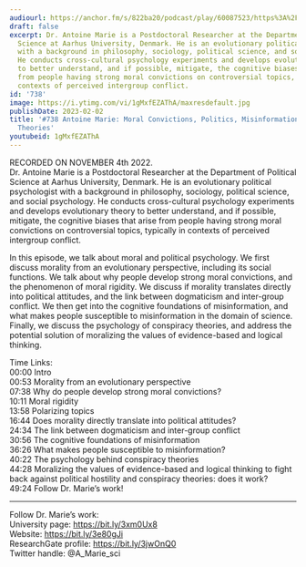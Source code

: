 ```yaml
---
audiourl: https://anchor.fm/s/822ba20/podcast/play/60087523/https%3A%2F%2Fd3ctxlq1ktw2nl.cloudfront.net%2Fstaging%2F2022-10-4%2Fb4f5109f-70d6-019b-e100-b52efadb5926.m4a
draft: false
excerpt: Dr. Antoine Marie is a Postdoctoral Researcher at the Department of Political
  Science at Aarhus University, Denmark. He is an evolutionary political psychologist
  with a background in philosophy, sociology, political science, and social psychology.
  He conducts cross-cultural psychology experiments and develops evolutionary theory
  to better understand, and if possible, mitigate, the cognitive biases that arise
  from people having strong moral convictions on controversial topics, typically in
  contexts of perceived intergroup conflict.
id: '738'
image: https://i.ytimg.com/vi/1gMxfEZAThA/maxresdefault.jpg
publishDate: 2023-02-02
title: '#738 Antoine Marie: Moral Convictions, Politics, Misinformation, and Conspiracy
  Theories'
youtubeid: 1gMxfEZAThA
---
```

<div class="timelinks">

RECORDED ON NOVEMBER 4th 2022.  
Dr. Antoine Marie is a Postdoctoral Researcher at the Department of Political Science at Aarhus University, Denmark. He is an evolutionary political psychologist with a background in philosophy, sociology, political science, and social psychology. He conducts cross-cultural psychology experiments and develops evolutionary theory to better understand, and if possible, mitigate, the cognitive biases that arise from people having strong moral convictions on controversial topics, typically in contexts of perceived intergroup conflict.

In this episode, we talk about moral and political psychology. We first discuss morality from an evolutionary perspective, including its social functions. We talk about why people develop strong moral convictions, and the phenomenon of moral rigidity. We discuss if morality translates directly into political attitudes, and the link between dogmaticism and inter-group conflict. We then get into the cognitive foundations of misinformation, and what makes people susceptible to misinformation in the domain of science. Finally, we discuss the psychology of conspiracy theories, and address the potential solution of moralizing the values of evidence-based and logical thinking.

Time Links:  
<time>00:00</time> Intro  
<time>00:53</time> Morality from an evolutionary perspective  
<time>07:38</time> Why do people develop strong moral convictions?  
<time>10:11</time> Moral rigidity  
<time>13:58</time> Polarizing topics  
<time>16:44</time> Does morality directly translate into political attitudes?  
<time>24:34</time> The link between dogmaticism and inter-group conflict  
<time>30:56</time> The cognitive foundations of misinformation  
<time>36:26</time> What makes people susceptible to misinformation?  
<time>40:22</time> The psychology behind conspiracy theories  
<time>44:28</time> Moralizing the values of evidence-based and logical thinking to fight back against political hostility and conspiracy theories: does it work?  
<time>49:24</time> Follow Dr. Marie’s work!

---

Follow Dr. Marie’s work:  
University page: https://bit.ly/3xm0Ux8  
Website: https://bit.ly/3e80gJi  
ResearchGate profile: https://bit.ly/3jwOnQ0  
Twitter handle: @A_Marie_sci
</div>

